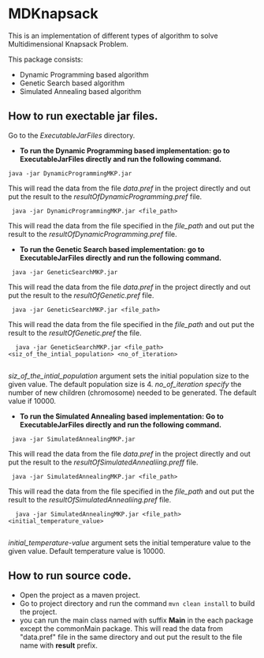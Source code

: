 # MDKnapsack
This is an implementation of different types of algorithm to solve Multidimensional Knapsack Problem. 

This package consists:
* Dynamic Programming based algorithm 
* Genetic Search based algorithm 
* Simulated Annealing based algorithm 

## How to run exectable jar files. 

Go to the *ExecutableJarFiles* directory.

* **To run the Dynamic Programming based implementation: go to ExecutableJarFiles directly and run the following command.**
 
 ```
 java -jar DynamicProgrammingMKP.jar
 ```
 This will read the data from the file *data.pref* in the project directly and out put the result to the  *resultOfDynamicProgramming.pref* file.
 
```
 java -jar DynamicProgrammingMKP.jar <file_path>
 ```
 This will read the data from the file specified in the *file_path* and out put the result to the *resultOfDynamicProgramming.pref* file.
 
 * **To run the Genetic Search based implementation: go to ExecutableJarFiles directly and run the following command.**
 ```
  java -jar GeneticSearchMKP.jar 
  ```
 This will read the data from the file *data.pref* in the project directly and out put the result to the *resultOfGenetic.pref* file.
 
 ```
  java -jar GeneticSearchMKP.jar <file_path> 
  ```
  This will read the data from the file specified in the *file_path* and out put the result to the *resultOfGenetic.pref* the file. 
  ```
    java -jar GeneticSearchMKP.jar <file_path> <siz_of_the_intial_population> <no_of_iteration>
    
   ```
   *siz_of_the_intial_population* argument sets the initial population size to the given value. The default population size is 4. *no_of_iteration specify* the number of new children (chromosome) needed to be generated. The default value if 10000. 
 
  
 * **To run the Simulated Annealing based implementation: Go to ExecutableJarFiles directly and run the following command.**
 ```
  java -jar SimulatedAnnealingMKP.jar
  ```
 This will read the data from the file *data.pref* in the project directly and out put the result to the *resultOfSimulatedAnnealiing.preff* file.
 
 ```
  java -jar SimulatedAnnealingMKP.jar <file_path> 
  ```
  This will read the data from the file specified in the *file_path* and out put the result to the *resultOfSimulatedAnnealiing.pref* file. 
  ```
    java -jar SimulatedAnnealingMKP.jar <file_path> <initial_temperature_value> 
    
   ```
   *initial_temperature-value* argument sets the initial temperature value to the given value. Default temperature value is 10000.
    
## How to run source code.
* Open the project as a maven project. 
* Go to project directory and run the command `mvn clean install` to build the project.
* you can run the main class named with suffix **Main** in the each package except the commonMain package. This will read the data from "data.pref" file in the same directory and out put the result to the file name with **result** prefix.   
 
